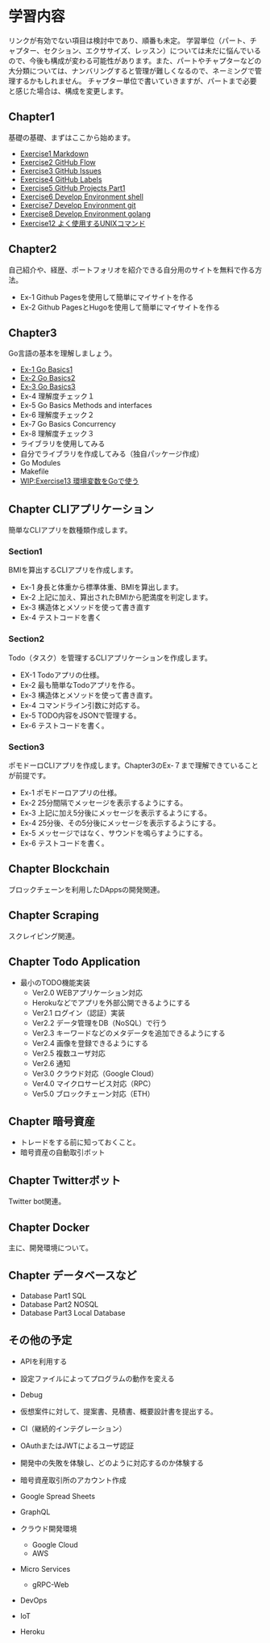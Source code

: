 # 学習内容

リンクが有効でない項目は検討中であり、順番も未定。
学習単位（パート、チャプター、セクション、エクササイズ、レッスン）については未だに悩んでいるので、今後も構成が変わる可能性があります。また、パートやチャプターなどの大分類については、ナンバリングすると管理が難しくなるので、ネーミングで管理するかもしれません。
チャプター単位で書いていきますが、パートまで必要と感じた場合は、構成を変更します。

## Chapter1

基礎の基礎、まずはここから始めます。

- [Exercise1 Markdown](./exercises/exercise1)
- [Exercise2 GitHub Flow](./exercises/exercise2)
- [Exercise3 GitHub Issues](./exercises/exercise3)
- [Exercise4 GitHub Labels](./exercises/exercise4)
- [Exercise5 GitHub Projects Part1](./exercises/exercise5)
- [Exercise6 Develop Environment shell](./exercises/exercise6)
- [Exercise7 Develop Environment git](./exercises/exercise7)
- [Exercise8 Develop Environment golang](./exercises/exercise8)
- [Exercise12 よく使用するUNIXコマンド](./exercises/exercise12)


## Chapter2

自己紹介や、経歴、ポートフォリオを紹介できる自分用のサイトを無料で作る方法。

- Ex-1 Github Pagesを使用して簡単にマイサイトを作る
- Ex-2 Github PagesとHugoを使用して簡単にマイサイトを作る

## Chapter3

Go言語の基本を理解しましょう。

- [Ex-1 Go Basics1](./exercises/exercise9)
- [Ex-2 Go Basics2](./exercises/exercise10)
- [Ex-3 Go Basics3](./exercises/exercise11)
- Ex-4 理解度チェック１
- Ex-5 Go Basics Methods and interfaces
- Ex-6 理解度チェック２
- Ex-7 Go Basics Concurrency
- Ex-8 理解度チェック３
- ライブラリを使用してみる
- 自分でライブラリを作成してみる（独自パッケージ作成）
- Go Modules
- Makefile
- [WIP:Exercise13 環境変数をGoで使う](./exercises/exercise13)


## Chapter CLIアプリケーション

簡単なCLIアプリを数種類作成します。

### Section1

BMIを算出するCLIアプリを作成します。

- Ex-1 身長と体重から標準体重、BMIを算出します。
- Ex-2 上記に加え、算出されたBMIから肥満度を判定します。
- Ex-3 構造体とメソッドを使って書き直す
- Ex-4 テストコードを書く

### Section2 

Todo（タスク）を管理するCLIアプリケーションを作成します。

- EX-1 Todoアプリの仕様。
- Ex-2 最も簡単なTodoアプリを作る。
- Ex-3 構造体とメソッドを使って書き直す。
- Ex-4 コマンドライン引数に対応する。
- Ex-5 TODO内容をJSONで管理する。
- Ex-6 テストコードを書く。

### Section3

ポモドーロCLIアプリを作成します。Chapter3のEx-７まで理解できていることが前提です。

- Ex-1 ポモドーロアプリの仕様。
- Ex-2 25分間隔でメッセージを表示するようにする。
- Ex-3 上記に加え5分後にメッセージを表示するようにする。
- Ex-4 25分後、その5分後にメッセージを表示するようにする。
- Ex-5 メッセージではなく、サウンドを鳴らすようにする。
- Ex-6 テストコードを書く。

## Chapter Blockchain

ブロックチェーンを利用したDAppsの開発関連。

## Chapter Scraping

スクレイピング関連。


## Chapter Todo Application

- 最小のTODO機能実装
   - Ver2.0 WEBアプリケーション対応
   - Herokuなどでアプリを外部公開できるようにする
   - Ver2.1 ログイン（認証）実装
   - Ver2.2 データ管理をDB（NoSQL）で行う
   - Ver2.3 キーワードなどのメタデータを追加できるようにする
   - Ver2.4 画像を登録できるようにする
   - Ver2.5 複数ユーザ対応
   - Ver2.6 通知
   - Ver3.0 クラウド対応（Google Cloud）
   - Ver4.0 マイクロサービス対応（RPC）
   - Ver5.0 ブロックチェーン対応（ETH）

## Chapter 暗号資産

- トレードをする前に知っておくこと。
- 暗号資産の自動取引ボット


## Chapter Twitterボット

Twitter bot関連。

## Chapter Docker

主に、開発環境について。

## Chapter データベースなど

- Database Part1 SQL
- Database Part2 NOSQL
- Database Part3 Local Database

## その他の予定

- APIを利用する
- 設定ファイルによってプログラムの動作を変える
- Debug
- 仮想案件に対して、提案書、見積書、概要設計書を提出する。
- CI（継続的インテグレーション）
- OAuthまたはJWTによるユーザ認証
- 開発中の失敗を体験し、どのように対応するのか体験する
- 暗号資産取引所のアカウント作成
- Google Spread Sheets
- GraphQL
- クラウド開発環境
    - Google Cloud
    - AWS
- Micro Services
    - gRPC-Web
- DevOps
- IoT

- Heroku
